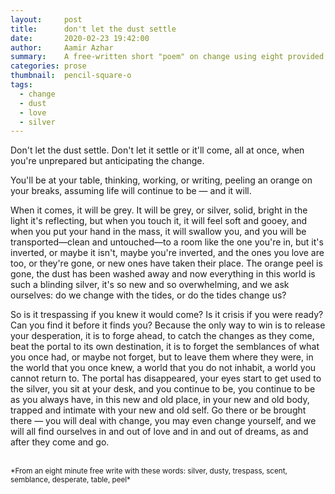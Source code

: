 ```yaml
---
layout:     post
title:      don't let the dust settle
date:       2020-02-23 19:42:00
author:     Aamir Azhar
summary:    A free-written short "poem" on change using eight provided words at a writing group meetup.
categories: prose
thumbnail:  pencil-square-o
tags:
  - change
  - dust
  - love
  - silver
---
```

Don't let the dust settle. Don't let it settle or it'll come, all at once, when you're unprepared but anticipating the change.

You'll be at your table, thinking, working, or writing, peeling an orange on your breaks, assuming life will continue to be — and it will.

When it comes, it will be grey. It will be grey, or silver, solid, bright in the light it's reflecting, but when you touch it, it will feel soft and gooey, and when you put your hand in the mass, it will swallow you, and you will be transported—clean and untouched—to a room like the one you're in, but it's inverted, or maybe it isn't, maybe you're inverted, and the ones you love are too, or they're gone, or new ones have taken their place. The orange peel is gone, the dust has been washed away and now everything in this world is such a blinding silver, it's so new and so overwhelming, and we ask ourselves: do we change with the tides, or do the tides change us?

So is it trespassing if you knew it would come? Is it crisis if you were ready? Can you find it before it finds you? Because the only way to win is to release your desperation, it is to forge ahead, to catch the changes as they come, beat the portal to its own destination, it is to forget the semblances of what you once had, or maybe not forget, but to leave them where they were, in the world that you once knew, a world that you do not inhabit, a world you cannot return to. The portal has disappeared, your eyes start to get used to the silver, you sit at your desk, and you continue to be, you continue to be as you always have, in this new and old place, in your new and old body, trapped and intimate with your new and old self. Go there or be brought there — you will deal with change, you may even change yourself, and we will all find ourselves in and out of love and in and out of dreams, as and after they come and go.

<br>
<sup>*From an eight minute free write with these words: silver, dusty, trespass, scent, semblance, desperate, table, peel*</sup>
